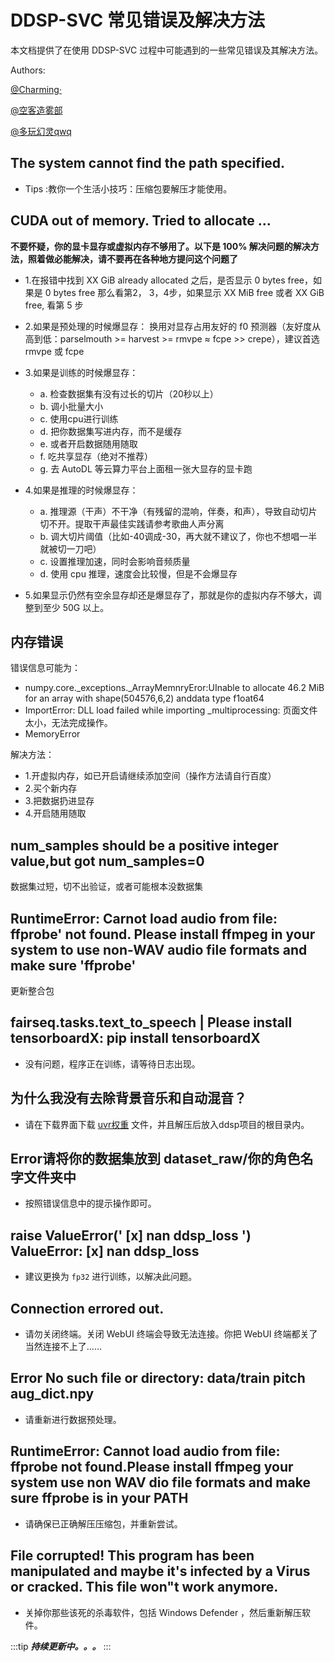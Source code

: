 # DDSP-SVC 常见错误及解决方法

本文档提供了在使用 DDSP-SVC 过程中可能遇到的一些常见错误及其解决方法。

Authors:

[@Charming·](https://space.bilibili.com/399248533)

[@空客造雾部](https://space.bilibili.com/457021084)

[@多玩幻灵qwq](https://space.bilibili.com/503423945)

## The system cannot find the path specified.

- Tips :教你一个生活小技巧：压缩包要解压才能使用。

## CUDA out of memory. Tried to allocate ...

**不要怀疑，你的显卡显存或虚拟内存不够用了。以下是 100% 解决问题的解决方法，照着做必能解决，请不要再在各种地方提问这个问题了**

 - 1.在报错中找到 XX GiB already allocated 之后，是否显示 0 bytes free，如果是 0 bytes free 那么看第2， 3，4步，如果显示 XX MiB free 或者 XX GiB free, 看第 5 步

 - 2.如果是预处理的时候爆显存：
    换用对显存占用友好的 f0 预测器（友好度从高到低：parselmouth >= harvest >= rmvpe ≈ fcpe >> crepe），建议首选 rmvpe 或 fcpe

 - 3.如果是训练的时候爆显存：
   - a. 检查数据集有没有过长的切片（20秒以上）
   - b. 调小批量大小
   - c. 使用cpu进行训练
   - d. 把你数据集写进内存，而不是缓存
   - e. 或者开启数据随用随取
   - f. 吃共享显存（绝对不推荐）
   - g. 去 AutoDL 等云算力平台上面租一张大显存的显卡跑
  
 - 4.如果是推理的时候爆显存：
   - a. 推理源（干声）不干净（有残留的混响，伴奏，和声），导致自动切片切不开。提取干声最佳实践请参考歌曲人声分离
   - b. 调大切片阈值（比如-40调成-30，再大就不建议了，你也不想唱一半就被切一刀吧）
   - c. 设置推理加速，同时会影响音频质量
   - d. 使用 cpu 推理，速度会比较慢，但是不会爆显存

 - 5.如果显示仍然有空余显存却还是爆显存了，那就是你的虚拟内存不够大，调整到至少 50G 以上。

## 内存错误

错误信息可能为：

- numpy.core._exceptions._ArrayMemnryEror:UInable to allocate 46.2 MiB for an array with shape(504576,6,2) anddata type f1oat64
- ImportError: DLL load failed while importing _multiprocessing: 页面文件太小，无法完成操作。
- MemoryError

解决方法：

 - 1.开虚拟内存，如已开启请继续添加空间（操作方法请自行百度）
 - 2.买个新内存
 - 3.把数据扔进显存
 - 4.开启随用随取    

## num_samples should be a positive integer value,but got num_samples=0

数据集过短，切不出验证，或者可能根本没数据集

## RuntimeError: Carnot load audio from file: ffprobe' not found. Please install ffmpeg in your system to use non-WAV audio file formats and make sure 'ffprobe'

更新整合包

## fairseq.tasks.text_to_speech | Please install tensorboardX: pip install tensorboardX

- 没有问题，程序正在训练，请等待日志出现。

## 为什么我没有去除背景音乐和自动混音？

- 请在下载界面下载 [uvr权重](https://www.123pan.com/s/BEzKjv-MCqqv.html) 文件，并且解压后放入ddsp项目的根目录内。

## Error请将你的数据集放到 dataset_raw/你的角色名字文件夹中

- 按照错误信息中的提示操作即可。

## raise ValueError(' [x] nan ddsp_loss ') ValueError:  [x] nan ddsp_loss

- 建议更换为 `fp32` 进行训练，以解决此问题。

## Connection errored out.

- 请勿关闭终端。关闭 WebUI 终端会导致无法连接。你把 WebUI 终端都关了当然连接不上了……

## Error No such file or directory: data/train pitch aug_dict.npy

- 请重新进行数据预处理。

## RuntimeError: Cannot load audio from file: ffprobe not found.Please install ffmpeg your system use non WAV dio file formats and make sure ffprobe is in your PATH

- 请确保已正确解压压缩包，并重新尝试。

## File corrupted! This program has been manipulated and maybe it's infected by a Virus or cracked. This file won"t work anymore.

- 关掉你那些该死的杀毒软件，包括 Windows Defender ，然后重新解压软件。

:::tip
***持续更新中。。。***
:::